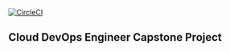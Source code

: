 [![CircleCI](https://circleci.com/gh/kelanik8/capstone-project.svg?style=svg)](https://circleci.com/gh/kelanik8/capstone-project/)
## Cloud DevOps Engineer Capstone Project

